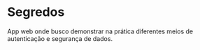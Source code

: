 # Segredos
 App web onde busco demonstrar na prática diferentes meios de autenticação e segurança de dados.
